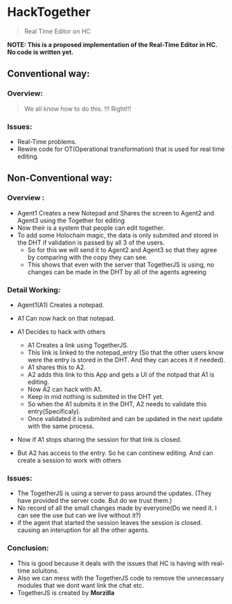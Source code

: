 # HackTogether
> Real Time Editor on HC

**NOTE: This is a proposed implementation of the Real-Time Editor in HC. No code is written yet.**


## Conventional way:

### Overview:
> We all know how to do this. !!! Right!!!

### Issues:
- Real-Time problems.
- Rewire code for OT(Operational transformation) that is used for real time editing.

## Non-Conventional way:

### Overview : 

- Agent1 Creates a new Notepad and Shares the screen to Agent2 and Agent3 using the Together for editing
- Now their is a system that people can edit together.
- To add some Holochain magic, the data is only submited and stored in the DHT if validation is passed by all 3 of the users. 
    - So for this we will send it to Agent2 and Agent3 so that they agree by comparing with the copy they can see. 
    - This shows that even with the server that TogetherJS is using, no changes can be made in the  DHT by all of the agents agreeing

### Detail Working:

- Agent1(A1) Creates a notepad.
- A1 Can now hack on that notepad.
- A1 Decides to hack with others
    - A1 Creates a link using TogetherJS. 
    - This link is linked to the notepad_entry (So that the other users know were the entry is stored in the DHT. And they can acces it if needed).
    - A1 shares this to A2.
    - A2 adds this link to this App and gets a UI of the notpad that A1 is editing.
    - Now A2 can hack with A1.
    - Keep in mid nothing is submited in the DHT yet.
    - So when the A1 submits it in the DHT, A2 needs to validate this entry(Specificaly).
    - Once validated it is submited and can be updated in the next update with the same process.

- Now if A1 stops sharing the session for that link is closed.
- But A2 has access to the entry. So he can continew editing. And can create a session to work with others


### Issues:

- The TogetherJS is using a server to pass around the updates. (They have provided the server code. But do we trust them.)
- No record of all the small changes made by everyone(Do we need it. I can see the use but can we live without it?) 
- if the agent that started the session leaves the session is closed. causing an interuption for all the other agents. 

### Conclusion:
- This is good because it deals with the issues that HC is having with real-time soluitons.
- Also we can mess with the TogetherJS code to remove the unnecessary modules that we dont want link the chat etc.
- TogetherJS is created by **Morzilla**
